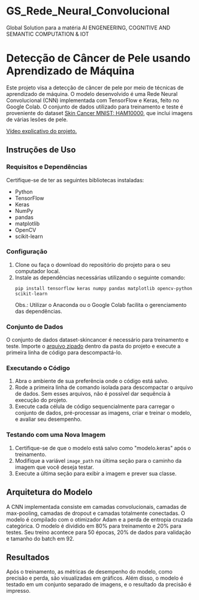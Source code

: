 # GS_Rede_Neural_Convolucional
Global Solution para a matéria AI ENGENEERING, COGNITIVE AND SEMANTIC COMPUTATION &amp; IOT
# Detecção de Câncer de Pele usando Aprendizado de Máquina

Este projeto visa a detecção de câncer de pele por meio de técnicas de aprendizado de máquina. O modelo desenvolvido é uma Rede Neural Convolucional (CNN) implementada com TensorFlow e Keras, feito no Google Colab. O conjunto de dados utilizado para treinamento e teste é proveniente do dataset [Skin Cancer MNIST: HAM10000](https://www.kaggle.com/datasets/kmader/skin-cancer-mnist-ham10000/data), que inclui imagens de várias lesões de pele.

[Vídeo explicativo do projeto.](https://youtu.be/qAbIPxm9jII)

## Instruções de Uso

### Requisitos e Dependências
Certifique-se de ter as seguintes bibliotecas instaladas:
- Python
- TensorFlow
- Keras
- NumPy
- pandas
- matplotlib
- OpenCV
- scikit-learn

### Configuração 
1. Clone ou faça o download do repositório do projeto para o seu computador local.
2. Instale as dependências necessárias utilizando o seguinte comando:
   ```
   pip install tensorflow keras numpy pandas matplotlib opencv-python scikit-learn
   ```
   Obs.: Utilizar o Anaconda ou o Google Colab facilita o gerenciamento das dependências.

### Conjunto de Dados
O conjunto de dados dataset-skincancer é necessário para treinamento e teste. Importe o [arquivo zipado](https://drive.google.com/file/d/1E-iq1xJ3Oqe2W1DDlu8XwDtxMuJcxpjl/view?usp=drive_link) dentro da pasta do projeto e execute a primeira linha de código para descompactá-lo.

### Executando o Código
1. Abra o ambiente de sua preferência onde o código está salvo.
2. Rode a primeira linha de comando isolada para descompactar o arquivo de dados. Sem esses arquivos, não é possível dar sequência à execução do projeto.
3. Execute cada célula de código sequencialmente para carregar o conjunto de dados, pré-processar as imagens, criar e treinar o modelo, e avaliar seu desempenho.

### Testando com uma Nova Imagem
1. Certifique-se de que o modelo está salvo como "modelo.keras" após o treinamento.
2. Modifique a variável `image_path` na última seção para o caminho da imagem que você deseja testar.
3. Execute a última seção para exibir a imagem e prever sua classe.

## Arquitetura do Modelo
A CNN implementada consiste em camadas convolucionais, camadas de max-pooling, camadas de dropout e camadas totalmente conectadas. O modelo é compilado com o otimizador Adam e a perda de entropia cruzada categórica.
O modelo é dividido em 80% para treinamento e 20% para testes. Seu treino acontece para 50 épocas, 20% de dados para validação e tamanho do batch em 92. 

## Resultados
Após o treinamento, as métricas de desempenho do modelo, como precisão e perda, são visualizadas em gráficos. Além disso, o modelo é testado em um conjunto separado de imagens, e o resultado da precisão é impresso.
